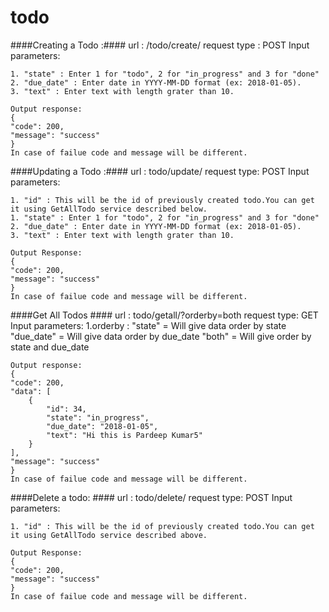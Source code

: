 # todo


####Creating a Todo :#### 
    url : /todo/create/
    request type : POST
    Input parameters:
    
    1. "state" : Enter 1 for "todo", 2 for "in_progress" and 3 for "done"
    2. "due_date" : Enter date in YYYY-MM-DD format (ex: 2018-01-05).
    3. "text" : Enter text with length grater than 10.
    
    Output response:
    {
    "code": 200,
    "message": "success"
    }
    In case of failue code and message will be different.
    
####Updating a Todo :#### 
    url : todo/update/
    request type: POST
    Input parameters:
    
    1. "id" : This will be the id of previously created todo.You can get it using GetAllTodo service described below.
    1. "state" : Enter 1 for "todo", 2 for "in_progress" and 3 for "done"
    2. "due_date" : Enter date in YYYY-MM-DD format (ex: 2018-01-05).
    3. "text" : Enter text with length grater than 10.
    
    Output Response:
    {
    "code": 200,
    "message": "success"
    }
    In case of failue code and message will be different.
    
####Get All Todos ####
    url : todo/getall/?orderby=both
    request type: GET
    Input parameters:
    1.orderby : "state" = Will give data order by state
                "due_date" = Will give data order by due_date
                "both" = Will give order by state and due_date
                
    Output response:
    {
    "code": 200,
    "data": [
        {
            "id": 34,
            "state": "in_progress",
            "due_date": "2018-01-05",
            "text": "Hi this is Pardeep Kumar5"
        }
    ],
    "message": "success"
    }
    In case of failue code and message will be different.
    
####Delete a todo: ####
    url : todo/delete/
    request type: POST
    Input parameters:
    
    1. "id" : This will be the id of previously created todo.You can get it using GetAllTodo service described above.
    
    Output Response:
    {
    "code": 200,
    "message": "success"
    }
    In case of failue code and message will be different.